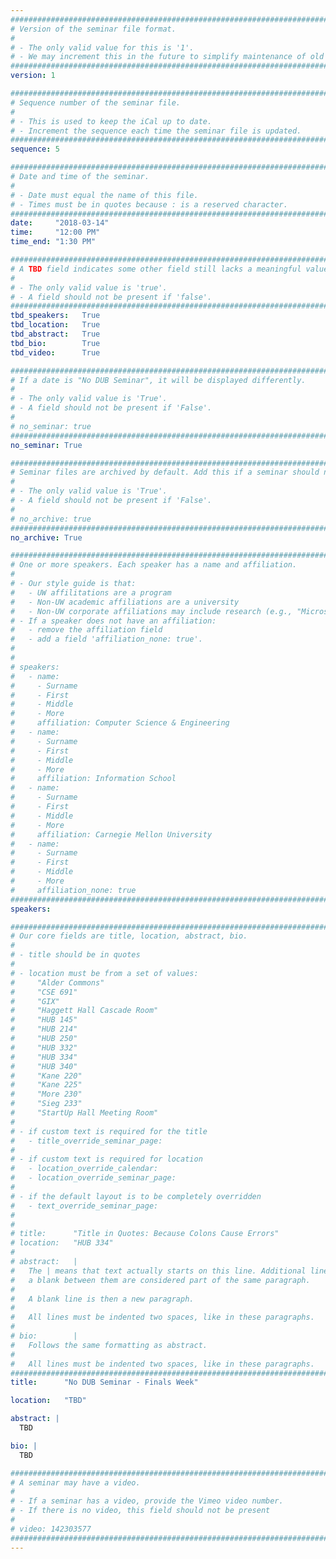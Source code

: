```yaml
---
################################################################################
# Version of the seminar file format.
#
# - The only valid value for this is '1'.
# - We may increment this in the future to simplify maintenance of old seminars.
################################################################################
version: 1

################################################################################
# Sequence number of the seminar file.
#
# - This is used to keep the iCal up to date.
# - Increment the sequence each time the seminar file is updated.
################################################################################
sequence: 5

################################################################################
# Date and time of the seminar.
#
# - Date must equal the name of this file.
# - Times must be in quotes because : is a reserved character.
################################################################################
date:     "2018-03-14"
time:     "12:00 PM"
time_end: "1:30 PM"

################################################################################
# A TBD field indicates some other field still lacks a meaningful value.
#
# - The only valid value is 'true'.
# - A field should not be present if 'false'.
################################################################################
tbd_speakers:   True
tbd_location:   True
tbd_abstract:   True
tbd_bio:        True
tbd_video:      True

################################################################################
# If a date is "No DUB Seminar", it will be displayed differently.
#
# - The only valid value is 'True'.
# - A field should not be present if 'False'.
#
# no_seminar: true
################################################################################
no_seminar: True

################################################################################
# Seminar files are archived by default. Add this if a seminar should not be.
#
# - The only valid value is 'True'.
# - A field should not be present if 'False'.
#
# no_archive: true
################################################################################
no_archive: True

################################################################################
# One or more speakers. Each speaker has a name and affiliation.
#
# - Our style guide is that:
#   - UW affilitations are a program
#   - Non-UW academic affiliations are a university
#   - Non-UW corporate affiliations may include research (e.g., "Microsoft Research")
# - If a speaker does not have an affiliation:
#   - remove the affiliation field
#   - add a field 'affiliation_none: true'.
#
#
# speakers:
#   - name: 
#     - Surname
#     - First
#     - Middle
#     - More
#     affiliation: Computer Science & Engineering 
#   - name: 
#     - Surname
#     - First
#     - Middle
#     - More
#     affiliation: Information School 
#   - name: 
#     - Surname
#     - First
#     - Middle
#     - More
#     affiliation: Carnegie Mellon University 
#   - name:
#     - Surname
#     - First
#     - Middle
#     - More
#     affiliation_none: true
################################################################################
speakers:

################################################################################
# Our core fields are title, location, abstract, bio.
#
# - title should be in quotes
#
# - location must be from a set of values:
#     "Alder Commons"
#     "CSE 691"
#     "GIX"
#     "Haggett Hall Cascade Room"
#     "HUB 145"
#     "HUB 214"
#     "HUB 250"
#     "HUB 332"
#     "HUB 334"
#     "HUB 340"
#     "Kane 220"
#     "Kane 225"
#     "More 230"
#     "Sieg 233"
#     "StartUp Hall Meeting Room"
#
# - if custom text is required for the title
#   - title_override_seminar_page:
#
# - if custom text is required for location
#   - location_override_calendar:
#   - location_override_seminar_page:
#
# - if the default layout is to be completely overridden
#   - text_override_seminar_page:
#
#
# title:      "Title in Quotes: Because Colons Cause Errors"
# location:   "HUB 334"
#
# abstract:   |
#   The | means that text actually starts on this line. Additional lines without
#   a blank between them are considered part of the same paragraph.
#
#   A blank line is then a new paragraph.
#
#   All lines must be indented two spaces, like in these paragraphs.
#
# bio:        |
#   Follows the same formatting as abstract.
#
#   All lines must be indented two spaces, like in these paragraphs.
################################################################################
title:      "No DUB Seminar - Finals Week"

location:   "TBD"

abstract: |
  TBD

bio: |
  TBD

################################################################################
# A seminar may have a video.
#
# - If a seminar has a video, provide the Vimeo video number.
# - If there is no video, this field should not be present
#
# video: 142303577
################################################################################
---
```

